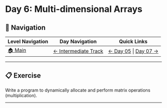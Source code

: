 # Day 6: Multi-dimensional Arrays

## 🔗 Navigation

| Level Navigation | Day Navigation | Quick Links |
|------------------|----------------|-------------|
| [🏠 Main](../../README.md) | [← Intermediate Track](../README.md) | [← Day 05](../Day05/) \| [Day 07 →](../Day07/) |

---

## 📋 Exercise

Write a program to dynamically allocate and perform matrix operations (multiplication).

---
